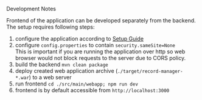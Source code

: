 Development Notes

Frontend of the application can be developed separately from the backend. 
The setup requires following steps:
1) configure the application according to [Setup Guide](setup.md)
2) configure `config.properties` to contain `security.sameSite=None`    
   This is important if you are running the application over http so 
   web browser would not block requests to the server due to CORS policy. 
3) build the backend `mvn clean package`
4) deploy created web application archive (`./target/record-manager-*.war`) to a web server 
5) run frontend `cd ./src/main/webapp; npm run dev`
6) frontend is by default accessible from `http://localhost:3000`
